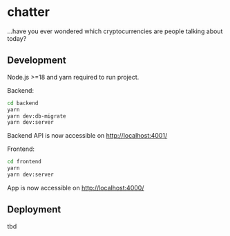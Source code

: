 # chatter

...have you ever wondered which cryptocurrencies are people talking about today?

## Development

Node.js >=18 and yarn required to run project.

Backend:

```sh
cd backend
yarn
yarn dev:db-migrate
yarn dev:server
```

Backend API is now accessible on <http://localhost:4001/>

Frontend:

```sh
cd frontend
yarn
yarn dev:server
```

App is now accessible on <http://localhost:4000/>

## Deployment

tbd